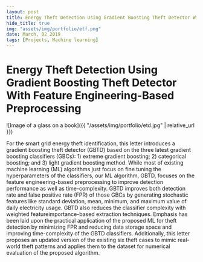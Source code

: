```yaml
---
layout: post
title: Energy Theft Detection Using Gradient Boosting Theft Detector With Feature Engineering-Based Preprocessing
hide_title: true
img: "assets/img/portfolio/etf.png"
date: March, 02 2019
tags: [Projects, Machine learning]
---
```




# Energy Theft Detection Using Gradient Boosting Theft Detector With Feature Engineering-Based Preprocessing

![Image of a glass on a book]({{ "/assets/img/portfolio/etd.jpg" | relative_url }})

For the smart grid energy theft identification, this letter introduces a gradient boosting theft detector (GBTD) based 
on the three latest gradient boosting classifiers (GBCs): 1) extreme gradient boosting; 2) categorical boosting; and 3) 
light gradient boosting method. While most of existing machine learning (ML) algorithms just focus on fine tuning the 
hyperparameters of the classifiers, our ML algorithm, GBTD, focuses on the feature engineering-based preprocessing to 
improve detection performance as well as time-complexity. GBTD improves both detection rate and false positive rate (FPR) 
of those GBCs by generating stochastic features like standard deviation, mean, minimum, and maximum value of daily electricity 
usage. GBTD also reduces the classifier complexity with weighted featureimportance-based extraction techniques. Emphasis has been 
laid upon the practical application of the proposed ML for theft detection by minimizing FPR and reducing data storage space and
improving time-complexity of the GBTD classifiers. Additionally, this letter proposes an updated version of the existing six 
theft cases to mimic real-world theft patterns and applies them to the dataset for numerical evaluation of the proposed algorithm.